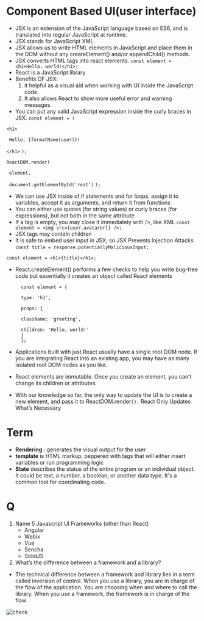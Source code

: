 # Component Based UI(user interface)
* JSX is an extension of the JavaScript language based on ES6, and is translated into regular JavaScript at runtime. 
* JSX stands for JavaScript XML.
* JSX allows us to write HTML elements in JavaScript and place them in the DOM without any createElement()  and/or appendChild() methods.
* JSX converts HTML tags into react elements. ``const element = <h1>Hello, world!</h1>;``
* React is a JavaScript library
* Benefits OF JSX:
    1. it helpful as a visual aid when working with UI inside the JavaScript code.
    2. It also allows React to show more useful error and warning messages.
* You can put any valid JavaScript expression inside the curly braces in JSX.
``const element = (``

```<h1>```

   `` Hello, {formatName(user)}!``

  ``</h1>``
``);``

``ReactDOM.render(``

 `` element,``

 `` document.getElementById('root')``
``);``

* We can use JSX inside of if statements and for loops, assign it to variables, accept it as arguments, and return it from functions
* You can either use quotes (for string values) or curly braces (for expressions), but not both in the same attribute
* If a tag is empty, you may close it immediately with />, like XML ``const element = <img src={user.avatarUrl} />;``
* JSX tags may contain children
* It is safe to embed user input in JSX; so JSX Prevents Injection Attacks 
``const title = response.potentiallyMaliciousInput;``

``const element = <h1>{title}</h1>;``

* React.createElement() performs a few checks to help you write bug-free code but essentially it creates an object called React elements

        const element = {

        type: 'h1',

        props: {

        className: 'greeting',

        children: 'Hello, world!'
        }
        };

* Applications built with just React usually have a single root DOM node. If you are integrating React into an existing app, you may have as many isolated root DOM nodes as you like.
* React elements are immutable. Once you create an element, you can’t change its children or attributes.
* With our knowledge so far, the only way to update the UI is to create a new element, and pass it to ReactDOM.render``().`` React Only Updates What’s Necessary


# Term
* **Rendering** : generates the visual output for the user
* **template** is HTML markup, peppered with tags that will either insert variables or run programming logic
* **State** describes the status of the entire program or an individual object. It could be text, a number, a boolean, or another data type. It's a common tool for coordinating code.


# Q
1. Name 5 Javascript UI Frameworks (other than React)
    * Angular
    * Webix
    * Vue
    * Sencha
    * SolidJS
2. What’s the difference between a framework and a library?
- The technical difference between a framework and library lies in a term called inversion of control. When you use a library, you are in charge of the flow of the application. You are choosing when and where to call the library. When you use a framework, the framework is in charge of the flow

![check](https://anarsolutions.com/wp-content/uploads/2019/02/Library-and-Framework.jpg)